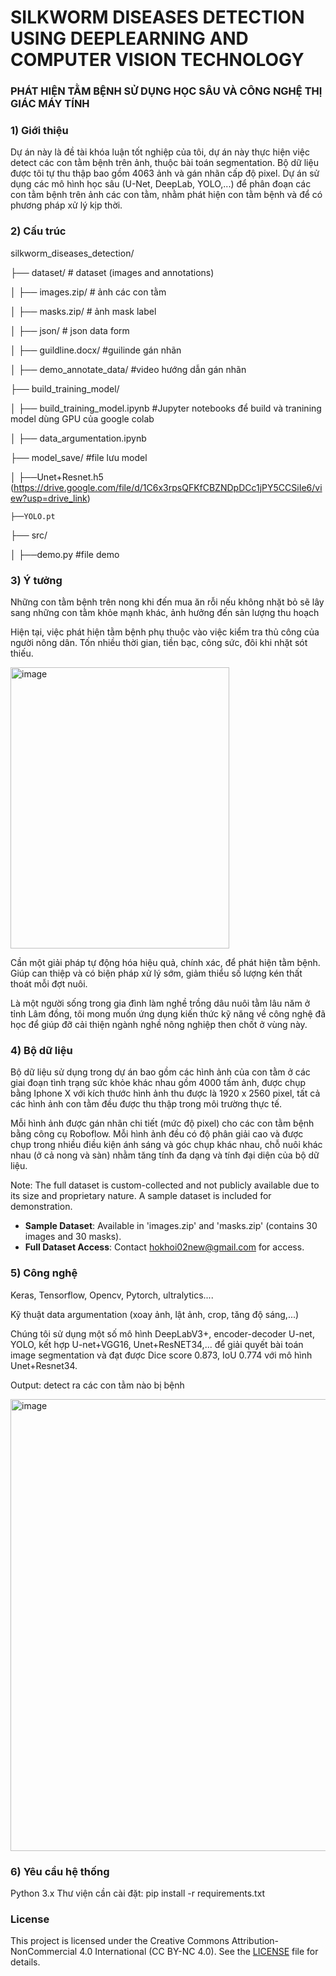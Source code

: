 # SILKWORM DISEASES DETECTION USING DEEPLEARNING AND COMPUTER VISION TECHNOLOGY
### PHÁT HIỆN TẰM BỆNH SỬ DỤNG HỌC SÂU VÀ CÔNG NGHỆ THỊ GIÁC MÁY TÍNH
### 1) Giới thiệu

Dự án này là đề tài khóa luận tốt nghiệp của tôi, dự án này thực hiện việc detect các con tằm bệnh trên ảnh, thuộc bài toán segmentation.
Bộ dữ liệu được tôi tự thu thập bao gồm 4063 ảnh và gán nhãn cấp độ pixel. Dự án sử dụng các mô hình học sâu (U-Net, DeepLab, YOLO,...) để phân đoạn các con tằm bệnh trên ảnh các con tằm, nhằm phát hiện con tằm bệnh và để có phương pháp xử lý kịp thời.

### 2) Cấu trúc
silkworm_diseases_detection/

├── dataset/ # dataset (images and annotations)

│   ├── images.zip/              # ảnh các con tằm

│   ├── masks.zip/               # ảnh mask label

│   ├── json/              # json data form

│   ├── guildline.docx/               #guilinde gán nhãn

│   ├── demo_annotate_data/               #video hướng dẫn gán nhãn

├── build_training_model/ 

│   ├── build_training_model.ipynb #Jupyter notebooks để build và tranining model dùng GPU của google colab

│   ├── data_argumentation.ipynb 

├── model_save/    #file lưu model 

│   ├──Unet+Resnet.h5 (https://drive.google.com/file/d/1C6x3rpsQFKfCBZNDpDCc1jPY5CCSiIe6/view?usp=drive_link)

    ├──YOLO.pt 
     
├── src/      

│   ├──demo.py #file demo


### 3) Ý tưởng
Những con tằm bệnh trên nong khi đến mua ăn rỗi nếu không nhặt bỏ sẽ lây sang những con tằm khỏe mạnh khác, ảnh hưởng đến sản lượng thu hoạch

Hiện tại, việc phát hiện tằm bệnh phụ thuộc vào việc kiểm tra thủ công của người nông dân. Tốn nhiều thời gian, tiền bạc, công sức, đôi khi nhặt sót thiếu.

<img width="350" height="450" alt="image" src="https://github.com/user-attachments/assets/6d4391f0-4973-49a9-932e-3cc495ad3c16" />

Cần một giải pháp tự động hóa hiệu quả, chính xác, để phát hiện tằm bệnh. Giúp can thiệp và có biện pháp xử lý sớm, giảm thiểu số lượng kén thất thoát mỗi đợt nuôi.

Là một người sống trong gia đình làm nghề trồng dâu nuôi tằm lâu năm ở tỉnh Lâm đồng, tôi mong muốn ứng dụng kiến thức kỹ năng về công nghệ đã học để giúp đỡ cải thiện ngành nghề nông nghiệp then chốt ở vùng này.



### 4) Bộ dữ liệu
Bộ dữ liệu sử dụng trong dự án bao gồm các hình ảnh của con tằm ở các giai đoạn tình trạng sức khỏe khác nhau gồm 4000 tấm ảnh, được chụp bằng Iphone X với kích thước hình ảnh thu được là 1920 x 2560 pixel, tất cả các hình ảnh con tằm đều được thu thập trong môi trường thực tế. 

Mỗi hình ảnh được gán nhãn chi tiết (mức độ pixel) cho các con tằm bệnh bằng công cụ Roboflow. Mỗi hình ảnh đều có độ phân giải cao và được chụp trong nhiều điều kiện ánh sáng và góc chụp khác nhau, chỗ nuôi khác nhau (ở cả nong và sàn) nhằm tăng tính đa dạng và tính đại diện của bộ dữ liệu.

Note:
The full dataset is custom-collected and not publicly available due to its size and proprietary nature. A sample dataset is included for demonstration.

- **Sample Dataset**: Available in 'images.zip' and 'masks.zip' (contains 30 images and 30 masks).
- **Full Dataset Access**: Contact hokhoi02new@gmail.com for access.


### 5) Công nghệ
Keras, Tensorflow, Opencv, Pytorch, ultralytics....

Kỹ thuật data argumentation (xoay ảnh, lật ảnh, crop, tăng độ sáng,...)

Chúng tôi sử dụng một số mô hình DeepLabV3+, encoder-decoder U-net, YOLO, kết hợp U-net+VGG16, Unet+ResNET34,... để giải quyết bài toán image segmentation và đạt được Dice score 0.873, IoU 0.774 với mô hình Unet+Resnet34. 

Output: detect ra các con tằm nào bị bệnh

<img width="544" height="723" alt="image" src="https://github.com/user-attachments/assets/2027cdad-69fa-4dd7-b097-da55d6d6642c" />



### 6) Yêu cầu hệ thống 
Python 3.x 
Thư viện cần cài đặt: pip install -r requirements.txt

### License
This project is licensed under the Creative Commons Attribution-NonCommercial 4.0 International (CC BY-NC 4.0).
See the [LICENSE](./LICENSE) file for details.

